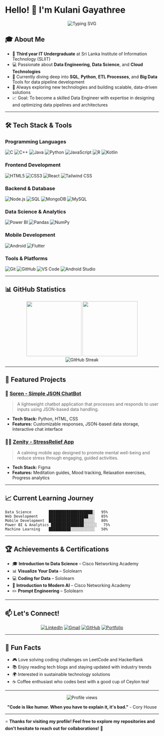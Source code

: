 # Hello! 👋 I'm **Kulani Gayathree**

<div align="center">
  <img src="https://readme-typing-svg.herokuapp.com?font=Fira+Code&pause=1000&color=36BCF7&center=true&vCenter=true&width=435&lines=IT+Undergraduate+%40+SLIIT;Data+Science+Enthusiast;Full+Stack+Developer;Always+Learning+New+Things!" alt="Typing SVG" />
</div>

## 🎓 About Me

- 🎯 **Third year IT Undergraduate** at Sri Lanka Institute of Information Technology (SLIIT)
- 💻 Passionate about **Data Engineering**, **Data Science**, and **Cloud Technologies**
- 🚀 Currently diving deep into **SQL**, **Python**, **ETL Processes**, and **Big Data** Tools for data pipeline development
- 🌱 Always exploring new technologies and building scalable, data-driven solutions
- 📈 Goal: To become a skilled Data Engineer with expertise in designing and optimizing data pipelines and architectures

---

## 🛠️ Tech Stack & Tools

### Programming Languages
![C](https://img.shields.io/badge/C-00599C?style=flat-square&logo=c&logoColor=white)
![C++](https://img.shields.io/badge/C++-00599C?style=flat-square&logo=cplusplus&logoColor=white)
![Java](https://img.shields.io/badge/Java-ED8B00?style=flat-square&logo=openjdk&logoColor=white)
![Python](https://img.shields.io/badge/Python-3776AB?style=flat-square&logo=python&logoColor=white)
![JavaScript](https://img.shields.io/badge/JavaScript-F7DF1E?style=flat-square&logo=javascript&logoColor=black)
![R](https://img.shields.io/badge/R-276DC3?style=flat-square&logo=r&logoColor=white)
![Kotlin](https://img.shields.io/badge/Kotlin-0095D5?style=flat-square&logo=kotlin&logoColor=white)

### Frontend Development
![HTML5](https://img.shields.io/badge/HTML5-E34F26?style=flat-square&logo=html5&logoColor=white)
![CSS3](https://img.shields.io/badge/CSS3-1572B6?style=flat-square&logo=css3&logoColor=white)
![React](https://img.shields.io/badge/React-20232A?style=flat-square&logo=react&logoColor=61DAFB)
![Tailwind CSS](https://img.shields.io/badge/Tailwind_CSS-38B2AC?style=flat-square&logo=tailwind-css&logoColor=white)

### Backend & Database
![Node.js](https://img.shields.io/badge/Node.js-43853D?style=flat-square&logo=node.js&logoColor=white)
![SQL](https://img.shields.io/badge/SQL-4479A1?style=flat-square&logo=postgresql&logoColor=white)
![MongoDB](https://img.shields.io/badge/MongoDB-4EA94B?style=flat-square&logo=mongodb&logoColor=white)
![MySQL](https://img.shields.io/badge/MySQL-00000F?style=flat-square&logo=mysql&logoColor=white)

### Data Science & Analytics
![Power BI](https://img.shields.io/badge/PowerBI-F2C811?style=flat-square&logo=powerbi&logoColor=black)
![Pandas](https://img.shields.io/badge/pandas-150458?style=flat-square&logo=pandas&logoColor=white)
![NumPy](https://img.shields.io/badge/numpy-013243?style=flat-square&logo=numpy&logoColor=white)

### Mobile Development
![Android](https://img.shields.io/badge/Android-3DDC84?style=flat-square&logo=android&logoColor=white)
![Flutter](https://img.shields.io/badge/Flutter-02569B?style=flat-square&logo=flutter&logoColor=white)

### Tools & Platforms
![Git](https://img.shields.io/badge/Git-F05032?style=flat-square&logo=git&logoColor=white)
![GitHub](https://img.shields.io/badge/GitHub-100000?style=flat-square&logo=github&logoColor=white)
![VS Code](https://img.shields.io/badge/VS_Code-007ACC?style=flat-square&logo=visual-studio-code&logoColor=white)
![Android Studio](https://img.shields.io/badge/Android_Studio-3DDC84?style=flat-square&logo=android-studio&logoColor=white)

---

## 📊 GitHub Statistics

<div align="center">
  <img height="180em" src="https://github-readme-stats.vercel.app/api?username=kulanigayathree&show_icons=true&theme=tokyonight&include_all_commits=true&count_private=true"/>
  <img height="180em" src="https://github-readme-stats.vercel.app/api/top-langs/?username=kulanigayathree&layout=compact&langs_count=8&theme=tokyonight"/>
</div>

<div align="center">
  <img src="https://github-readme-streak-stats.herokuapp.com/?user=kulanigayathree&theme=tokyonight" alt="GitHub Streak" />
</div>

---

## 🚀 Featured Projects

### 🌿 [Soren - Simple JSON ChatBot](https://github.com/kulanigayathree/json_chatbot-python)
> A lightweight chatbot application that processes and responds to user inputs using JSON-based data handling.
- **Tech Stack:** Python, HTML, CSS
- **Features:** Customizable responses, JSON-based data storage, Interactive chat interface

### 🧘‍♀️ [Zenity - StressRelief App](https://github.com/kulanigayathree/Figma-StressRelief)
> A calming mobile app designed to promote mental well-being and reduce stress through engaging, guided activities.
- **Tech Stack:** Figma
- **Features:** Meditation guides, Mood tracking, Relaxation exercises, Progress analytics

---

## 📈 Current Learning Journey

```text
Data Science        ████████████████████░   95%
Web Development     ██████████████████░░░   85%
Mobile Development  ████████████████░░░░░   80%
Power BI & Analytics ███████████████░░░░░░   75%
Machine Learning    ██████████░░░░░░░░░░░   50%
```

---

## 🏆 Achievements & Certifications

- 🎓 **Introduction to Data Science** – Cisco Networking Academy
- 📊 **Visualize Your Data** – Sololearn
- 💻 **Coding for Data** – Sololearn
- 🤖 **Introduction to Modern AI** – Cisco Networking Academy
- ✏️ **Prompt Engineering** – Sololearn

---

## 📫 Let's Connect!

<div align="center">
  
[![LinkedIn](https://img.shields.io/badge/LinkedIn-0077B5?style=for-the-badge&logo=linkedin&logoColor=white)](https://www.linkedin.com/in/kulani-gayathree-19174a278/)
[![Gmail](https://img.shields.io/badge/Gmail-D14836?style=for-the-badge&logo=gmail&logoColor=white)](mailto:kulanigayathree99@gmail.com)
[![GitHub](https://img.shields.io/badge/GitHub-100000?style=for-the-badge&logo=github&logoColor=white)](https://github.com/kulanigayathree)
[![Portfolio](https://img.shields.io/badge/Portfolio-FF5722?style=for-the-badge&logo=todoist&logoColor=white)](https://kulanigayathree.github.io/portfolio/)

</div>

---

## 💭 Fun Facts

- 🎮 Love solving coding challenges on LeetCode and HackerRank
- 📚 Enjoy reading tech blogs and staying updated with industry trends
- 🌍 Interested in sustainable technology solutions
- ☕ Coffee enthusiast who codes best with a good cup of Ceylon tea!

---

<p align="center">
  <img src="https://komarev.com/ghpvc/?username=kulanigayathree&color=blueviolet&style=flat-square&label=Profile+Views" alt="Profile views" />
</p>


<div align="center">
  
**"Code is like humor. When you have to explain it, it's bad."** - Cory House

</div>

---

⭐️ **Thanks for visiting my profile! Feel free to explore my repositories and don't hesitate to reach out for collaborations!** 🌟
